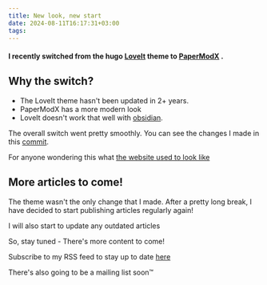 ```yaml
---
title: New look, new start
date: 2024-08-11T16:17:31+03:00
tags:
---
```

#### I recently switched from the hugo [LoveIt](https://github.com/dillonzq/LoveIt) theme to [PaperModX](https://github.com/reorx/hugo-PaperModX/) .

## Why the switch?

- The LoveIt theme hasn't been updated in 2+ years.
- PaperModX has a more modern look
- LoveIt doesn't work that well with [obsidian](https://obsidian.md).

The overall switch went pretty smoothly. You can see the changes I made in this [commit](https://github.com/4rkal/blog/commit/15e21c2f357f8d3a4e6ba11896d5369ec3ccb315).

For anyone wondering this what [the website used to look like](https://web.archive.org/web/20240615224820/https://4rkal.eu.org/)
## More articles to come!
The theme wasn't the only change that I made. After a pretty long break, I have decided to start publishing articles regularly again! 

I will also start to update any outdated articles

So, stay tuned - There's more content to come!

Subscribe to my RSS feed to stay up to date [here](../../index.xml)

There's also going to be a mailing list soon™️